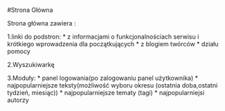 #Strona Główna

Strona główna zawiera :

1.linki do podstron:
	* z informacjami o funkcjonalnościach serwisu i krótkiego 
	  wprowadzenia dla początkujących
	* z blogiem twórców
	* działu pomocy
	
2.Wyszukiwarkę
 
3.Moduły:
	* panel logowania(po zalogowaniu panel użytkownika)
	* najpopularniejsze teksty(możliwość wyboru okresu (ostatnia doba,ostatni tydzień, miesiąc))
	* najpopularniejsze tematy (tagi)
	* najpopularniejsi autorzy
